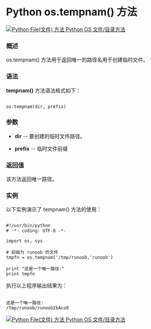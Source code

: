 Python os.tempnam() 方法
======================

 [![Python File(文件) 方法](../images/up.gif)
 Python OS 文件/目录方法](os-file-methods.html)


  ### 概述

 os.tempnam() 方法用于返回唯一的路径名用于创建临时文件。

 ### 语法

 **tempnam()** 方法语法格式如下：


```

os.tempnam(dir, prefix)

```

 ### 参数

  * **dir** -- 要创建的临时文件路径。


 * **prefix** -- 临时文件前缀


  ### 返回值

 该方法返回唯一路径。

 ### 实例

 以下实例演示了 tempnam() 方法的使用：


```

#!/usr/bin/python
# -*- coding: UTF-8 -*-

import os, sys

# 前缀为 runoob 的文件
tmpfn = os.tempnam('/tmp/runoob,'runoob')

print "这是一个唯一路径:"
print tmpfn

```

 执行以上程序输出结果为：


```

这是一个唯一路径:
/tmp/runoob/runoobIbAco8

```

 [![Python File(文件) 方法](../images/up.gif)
 Python OS 文件/目录方法](os-file-methods.html)
